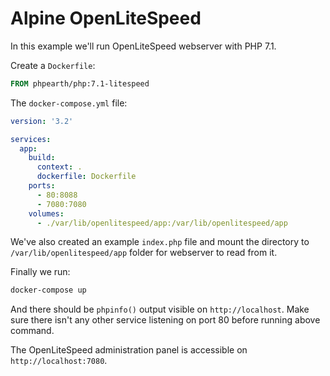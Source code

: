 # Alpine OpenLiteSpeed

In this example we'll run OpenLiteSpeed webserver with PHP 7.1.

Create a `Dockerfile`:

```Dockerfile
FROM phpearth/php:7.1-litespeed
```

The `docker-compose.yml` file:

```yml
version: '3.2'

services:
  app:
    build:
      context: .
      dockerfile: Dockerfile
    ports:
      - 80:8088
      - 7080:7080
    volumes:
      - ./var/lib/openlitespeed/app:/var/lib/openlitespeed/app
```

We've also created an example `index.php` file and mount the directory to `/var/lib/openlitespeed/app`
folder for webserver to read from it.

Finally we run:

```bash
docker-compose up
```

And there should be `phpinfo()` output visible on `http://localhost`. Make sure
there isn't any other service listening on port 80 before running above command.

The OpenLiteSpeed administration panel is accessible on `http://localhost:7080`.
